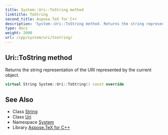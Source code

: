 ```yaml
---
title: System::Uri::ToString method
linktitle: ToString
second_title: Aspose.TeX for C++
description: 'System::Uri::ToString method. Returns the string representation of the URI represented by the current object in C++.'
type: docs
weight: 2600
url: /cpp/system/uri/tostring/
---
```

## Uri::ToString method


Returns the string representation of the URI represented by the current object.

```cpp
virtual String System::Uri::ToString() const override
```

## See Also

* Class [String](../../string/)
* Class [Uri](../)
* Namespace [System](../../)
* Library [Aspose.TeX for C++](../../../)
